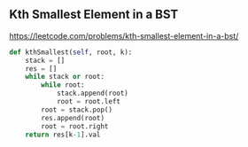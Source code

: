  ## Kth Smallest Element in a BST
 
 https://leetcode.com/problems/kth-smallest-element-in-a-bst/
 
 ```python
 def kthSmallest(self, root, k):
     stack = []
     res = []
     while stack or root:
         while root:
             stack.append(root)
             root = root.left
         root = stack.pop()
         res.append(root)
         root = root.right
     return res[k-1].val
```
